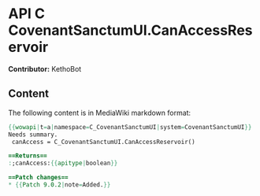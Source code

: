 # API C CovenantSanctumUI.CanAccessReservoir

**Contributor:** KethoBot

## Content

The following content is in MediaWiki markdown format:

```mediawiki
{{wowapi|t=a|namespace=C_CovenantSanctumUI|system=CovenantSanctumUI}}
Needs summary.
 canAccess = C_CovenantSanctumUI.CanAccessReservoir()

==Returns==
:;canAccess:{{apitype|boolean}}

==Patch changes==
* {{Patch 9.0.2|note=Added.}}
```